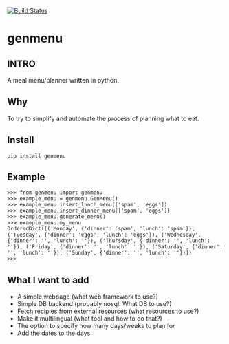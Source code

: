 [![Build Status](https://travis-ci.org/peerster/genmenu.svg?branch=master)](https://travis-ci.org/peerster/genmenu)
# genmenu
## INTRO
A meal menu/planner written in python.
## Why
To try to simplify and automate the process of planning what to eat.
## Install
```
pip install genmenu
```
## Example
```
>>> from genmenu import genmenu
>>> example_menu = genmenu.GenMenu()
>>> example_menu.insert_lunch_menu(['spam', 'eggs'])
>>> example_menu.insert_dinner_menu(['spam', 'eggs'])
>>> example_menu.generate_menu()
>>> example_menu.my_menu
OrderedDict([('Monday', {'dinner': 'spam', 'lunch': 'spam'}), ('Tuesday', {'dinner': 'eggs', 'lunch': 'eggs'}), ('Wednesday', {'dinner': '', 'lunch': ''}), ('Thursday', {'dinner': '', 'lunch': ''}), ('Friday', {'dinner': '', 'lunch': ''}), ('Saturday', {'dinner': '', 'lunch': ''}), ('Sunday', {'dinner': '', 'lunch': ''})])
>>>
```
## What I want to add
* A simple webpage (what web framework to use?)
* Simple DB backend (probably nosql. What DB to use?)
* Fetch recipies from external resources (what resources to use?)
* Make it multilingual (what tool and how to do that?)
* The option to specify how many days/weeks to plan for
* Add the dates to the days
